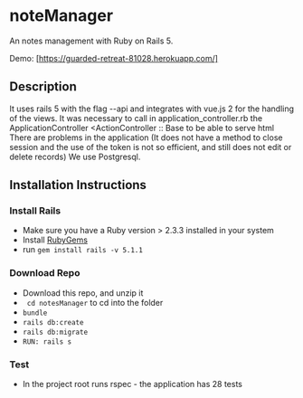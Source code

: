 # noteManager

An notes management with Ruby on Rails 5.

Demo: [https://guarded-retreat-81028.herokuapp.com/]

## Description
It uses rails 5 with the flag --api and integrates with vue.js 2 for the handling of the views.
It was necessary to call in application_controller.rb the ApplicationController <ActionController :: Base to be able to serve html
There are problems in the application (It does not have a method to close session and the use of the token is not so efficient, and still does not edit or delete records) We use Postgresql.

## Installation Instructions

### Install Rails

* Make sure you have a Ruby version > 2.3.3 installed in your system
* Install [RubyGems](https://rubygems.org/pages/download)
* run ```gem install rails -v 5.1.1```

### Download Repo

* Download this repo, and unzip it
* ``` cd notesManager``` to cd into the folder
* ``` bundle ```
* ``` rails db:create ```
* ``` rails db:migrate ```
* ``` RUN: rails s ```

### Test
* In the project root runs rspec - the application has 28 tests

